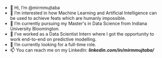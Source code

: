 - 👋 Hi, I’m @mirmmujtaba
- 👀 I’m interested in how Machine Learning and Artificial Intelligence can be used to achieve feats which are humanly impossible.
- 🌱 I’m currently pursuing my Master's in Data Science from Indiana University Bloomington.
- 🌱 I’ve worked as a Data Scientist Intern where I got the opportunity to work end-to-end on predictive modelling.
- 💞️ I’m currently looking for a full-time role.
- 📫 You can reach me on my LinkedIn: ***linkedin.com/in/mirmmujtaba/***

<!---
mirmmujtaba/mirmmujtaba is a ✨ special ✨ repository because its `README.md` (this file) appears on your GitHub profile.
You can click the Preview link to take a look at your changes.
--->

